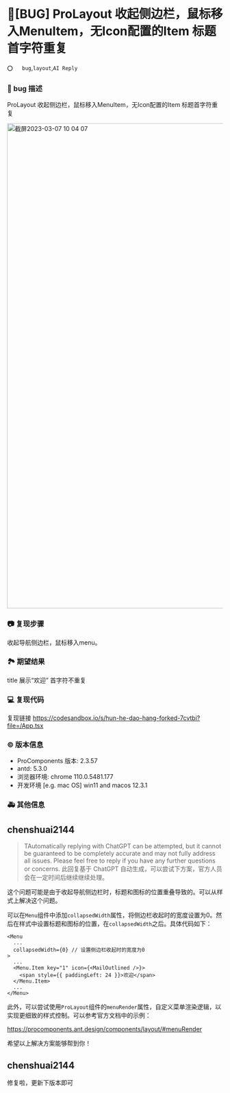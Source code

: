 # 🐛[BUG] ProLayout 收起侧边栏，鼠标移入MenuItem，无Icon配置的Item 标题首字符重复

`⭕️   bug`,`layout`,`AI Reply`

### 🐛 bug 描述

ProLayout 收起侧边栏，鼠标移入MenuItem，无Icon配置的Item 标题首字符重复

<img width="1132" alt="截屏2023-03-07 10 04 07" src="https://user-images.githubusercontent.com/26623688/223300499-03985cb1-ee11-4a6f-ad94-1bfe8b8855ee.png">

### 📷 复现步骤

收起导航侧边栏，鼠标移入menu。

### 🏞 期望结果

title 展示“欢迎” 首字符不重复

### 💻 复现代码

复现链接 https://codesandbox.io/s/hun-he-dao-hang-forked-7cvtbi?file=/App.tsx

### © 版本信息

- ProComponents 版本: 2.3.57
- antd: 5.3.0
- 浏览器环境: chrome 110.0.5481.177
- 开发环境 [e.g. mac OS] win11 and macos 12.3.1

### 🚑 其他信息

## chenshuai2144

> TAutomatically replying with ChatGPT can be attempted, but it cannot be guaranteed to be completely accurate and may not fully address all issues. Please feel free to reply if you have any further questions or concerns.
> 此回复基于 ChatGPT 自动生成，可以尝试下方案，官方人员会在一定时间后继续继续处理。

这个问题可能是由于收起导航侧边栏时，标题和图标的位置重叠导致的。可以从样式上解决这个问题。

可以在`Menu`组件中添加`collapsedWidth`属性，将侧边栏收起时的宽度设置为0。然后在样式中设置标题和图标的位置，在`collapsedWidth`之后。具体代码如下：

```tsx
<Menu
  ...
  collapsedWidth={0} // 设置侧边栏收起时的宽度为0
>
  ...
  <Menu.Item key="1" icon={<MailOutlined />}>
    <span style={{ paddingLeft: 24 }}>欢迎</span>
  </Menu.Item>
  ...
</Menu>
```

此外，可以尝试使用`ProLayout`组件的`menuRender`属性，自定义菜单渲染逻辑，以实现更细致的样式控制。可以参考官方文档中的示例：

https://procomponents.ant.design/components/layout/#menuRender

希望以上解决方案能够帮到你！

## chenshuai2144

修复啦，更新下版本即可
